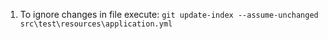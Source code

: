 1. To ignore changes in file execute: `git update-index --assume-unchanged src\test\resources\application.yml`